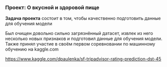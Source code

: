 ### Проект: О вкусной и здоровой пище 
**Задача проекта** состоит в том, чтобы качественно подготовить данные для обучения модели

Был очищен довольно сильно загрязнённый датасет, извлек из него несколько новых признаков и подготовил данные для обучения модели. Также принял участие в своём первом соревновании по машинному обучению на kaggle.com

https://www.kaggle.com/dpaulenka/sf-tripadvisor-rating-prediction-dst-45

